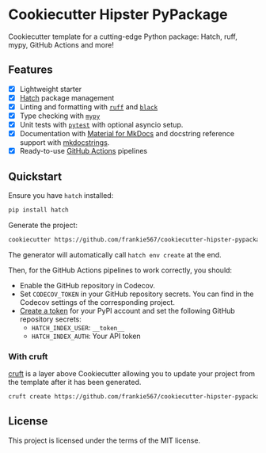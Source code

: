 # Cookiecutter Hipster PyPackage

Cookiecutter template for a cutting-edge Python package: Hatch, ruff, mypy, GitHub Actions and more!

## Features

* [X] Lightweight starter
* [X] [Hatch](https://hatch.pypa.io/latest/install/) package management
* [X] Linting and formatting with [`ruff`](https://github.com/charliermarsh/ruff) and [`black`](https://github.com/psf/black)
* [X] Type checking with [`mypy`](https://github.com/python/mypy)
* [X] Unit tests with [`pytest`](https://github.com/pytest-dev/pytest) with optional asyncio setup.
* [X] Documentation with [Material for MkDocs](https://squidfunk.github.io/mkdocs-material/) and docstring reference support with [mkdocstrings](https://mkdocstrings.github.io/).
* [X] Ready-to-use [GitHub Actions](https://help.github.com/en/actions/automating-your-workflow-with-github-actions) pipelines

## Quickstart

Ensure you have `hatch` installed:

```bash
pip install hatch
```

Generate the project:

```bash
cookiecutter https://github.com/frankie567/cookiecutter-hipster-pypackage
```

The generator will automatically call `hatch env create` at the end.

Then, for the GitHub Actions pipelines to work correctly, you should:

* Enable the GitHub repository in Codecov.
* Set `CODECOV_TOKEN` in your GitHub repository secrets. You can find in the Codecov settings of the corresponding project.
* [Create a token](https://pypi.org/help/#apitoken) for your PyPI account and set the following GitHub repository secrets:
    * `HATCH_INDEX_USER`: `__token__`
    * `HATCH_INDEX_AUTH`: Your API token

### With cruft

[cruft](https://github.com/cruft/cruft) is a layer above Cookiecutter allowing you to update your project from the template after it has been generated.

```bash
cruft create https://github.com/frankie567/cookiecutter-hipster-pypackage
```

## License

This project is licensed under the terms of the MIT license.
